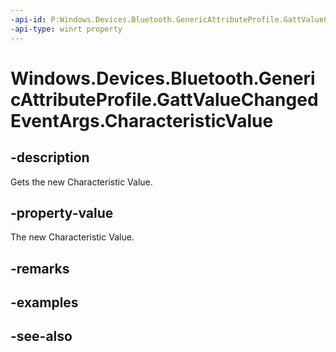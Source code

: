```yaml
---
-api-id: P:Windows.Devices.Bluetooth.GenericAttributeProfile.GattValueChangedEventArgs.CharacteristicValue
-api-type: winrt property
---
```


<!-- Property syntax
public Windows.Storage.Streams.IBuffer CharacteristicValue { get; }
-->

# Windows.Devices.Bluetooth.GenericAttributeProfile.GattValueChangedEventArgs.CharacteristicValue

## -description
Gets the new Characteristic Value.

## -property-value
The new Characteristic Value.

## -remarks

## -examples

## -see-also
